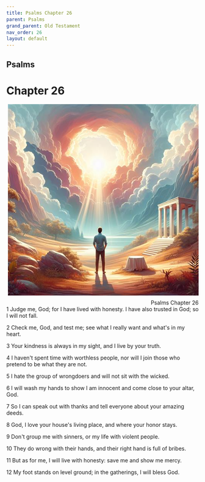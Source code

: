 ```yaml
---
title: Psalms Chapter 26
parent: Psalms
grand_parent: Old Testament
nav_order: 26
layout: default
---
```


## Psalms

# Chapter 26

<div style="clear: both; text-align: right;">
    <img src="/assets/Image/Psalms/500/26.jpg" alt="Psalms Chapter 26" class="chapter-image" style="max-width: 100%; height: auto; float: right; margin: 0 0 10px 10px; padding-left: 10%;">
    <figcaption style="font-size: 14px;">Psalms Chapter 26</figcaption>
</div>
1 Judge me, God; for I have lived with honesty. I have also trusted in God; so I will not fall.

2 Check me, God, and test me; see what I really want and what's in my heart.

3 Your kindness is always in my sight, and I live by your truth.

4 I haven't spent time with worthless people, nor will I join those who pretend to be what they are not.

5 I hate the group of wrongdoers and will not sit with the wicked.

6 I will wash my hands to show I am innocent and come close to your altar, God.

7 So I can speak out with thanks and tell everyone about your amazing deeds.

8 God, I love your house's living place, and where your honor stays.

9 Don't group me with sinners, or my life with violent people.

10 They do wrong with their hands, and their right hand is full of bribes.

11 But as for me, I will live with honesty: save me and show me mercy.

12 My foot stands on level ground; in the gatherings, I will bless God.


